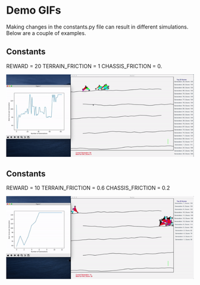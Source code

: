 # Demo GIFs

Making changes in the constants.py file can result in different simulations.
Below are a couple of examples.

## Constants
REWARD = 20
TERRAIN_FRICTION = 1
CHASSIS_FRICTION = 0.

![life10](assets/life10.gif)


## Constants
REWARD = 10
TERRAIN_FRICTION = 0.6
CHASSIS_FRICTION = 0.2

![life20](assets/life20.gif)
